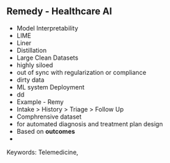 ## Remedy - Healthcare AI ##

- Model Interpretability 
 - LIME
  - Liner 
 - Distillation
- Large Clean Datasets
 - highly siloed
 - out of sync with regularization or compliance 
 - dirty data
- ML system Deployment
 - dd
- Example - Remy
 - Intake > History > Triage > Follow Up
 - Comphrensive dataset
  - for automated diagnosis and treatment plan design
   - Based on **outcomes**
 -  

Keywords: Telemedicine, 
